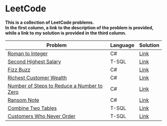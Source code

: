 # LeetCode

**This is a collection of LeetCode problems.<br/>
In the first column, a link to the description of the problem is provided, <br/>while a link to my solution is provided in the third column.**

| **Problem** | **Language** | **Solution** |
| ------- | -------- | -------- |
| [Roman to Integer](https://leetcode.com/problems/roman-to-integer/) | C# | [Link](https://github.com/ThanasisBalamatsis/LeetCode/blob/main/C%23/RomanToInteger/Solution.cs) |
| [Second Highest Salary](https://leetcode.com/problems/second-highest-salary/) | T-SQL | [Link](https://github.com/ThanasisBalamatsis/LeetCode/blob/main/T-SQL/Second%20Highest%20Salary/Solution.sql) |
| [Fizz Buzz](https://leetcode.com/problems/fizz-buzz/) | C# | [Link](https://github.com/ThanasisBalamatsis/LeetCode/blob/main/C%23/Fizz%20Buzz/Solution.cs) |
| [Richest Customer Wealth](https://leetcode.com/problems/richest-customer-wealth/) | C# | [Link](https://github.com/ThanasisBalamatsis/LeetCode/blob/main/C%23/Richest%20Customer%20Wealth/Solution.cs) |
| [Number of Steps to Reduce a Number to Zero](https://leetcode.com/problems/number-of-steps-to-reduce-a-number-to-zero/description/) | C# | [Link](https://github.com/ThanasisBalamatsis/LeetCode/blob/main/C%23/Number%20of%20Steps%20to%20Reduce%20a%20Number%20to%20Zero/Solution.cs) |
| [Ransom Note](https://leetcode.com/problems/ransom-note/description/) | C# | [Link](https://github.com/ThanasisBalamatsis/LeetCode/blob/main/C%23/Ransom%20Note/Solution.cs) |
| [Combine Two Tables](https://leetcode.com/problems/combine-two-tables/description/) | T-SQL | [Link](https://github.com/ThanasisBalamatsis/LeetCode/blob/main/T-SQL/Combine%20Two%20Tables/Solution.sql) |
| [Customers Who Never Order](https://leetcode.com/problems/customers-who-never-order/description/) | T-SQL | [Link](https://github.com/ThanasisBalamatsis/LeetCode/blob/main/T-SQL/Customers%20Who%20Never%20Order/Solution.sql) |
